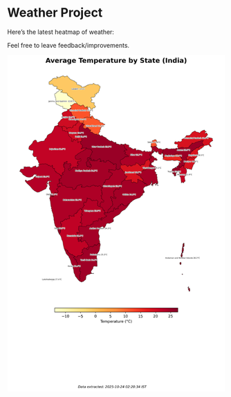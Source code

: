 # Weather Project

Here’s the latest heatmap of weather:

Feel free to leave feedback/improvements.

![India Heatmap](docs/assets/india_heatmap.png?v=FA951C)
